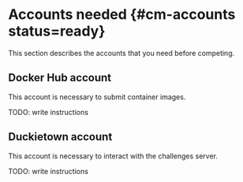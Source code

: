 # Accounts needed {#cm-accounts status=ready}

This section describes the accounts that you need before competing.

## Docker Hub account

This account is necessary to submit container images.


TODO: write instructions


## Duckietown account

This account is necessary to interact with the challenges server.

TODO: write instructions


